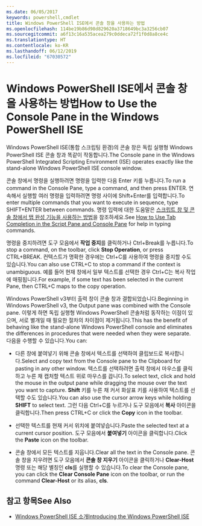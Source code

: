```yaml
---
ms.date: 06/05/2017
keywords: powershell,cmdlet
title: Windows PowerShell ISE에서 콘솔 창을 사용하는 방법
ms.openlocfilehash: 114be19b86d98d829620a3718649bc3a3256cb07
ms.sourcegitcommit: a6f13c16a535acea279c0ddeca72f1f0d8a8ce4c
ms.translationtype: HT
ms.contentlocale: ko-KR
ms.lasthandoff: 06/12/2019
ms.locfileid: "67030572"
---
```

# <a name="how-to-use-the-console-pane-in-the-windows-powershell-ise"></a><span data-ttu-id="59a32-103">Windows PowerShell ISE에서 콘솔 창을 사용하는 방법</span><span class="sxs-lookup"><span data-stu-id="59a32-103">How to Use the Console Pane in the Windows PowerShell ISE</span></span>

<span data-ttu-id="59a32-104">Windows PowerShell ISE(통합 스크립팅 환경)의 콘솔 창은 독립 실행형 Windows PowerShell ISE 콘솔 창과 똑같이 작동합니다.</span><span class="sxs-lookup"><span data-stu-id="59a32-104">The Console pane in the Windows PowerShell Integrated Scripting Environment (ISE) operates exactly like the stand-alone Windows PowerShell ISE console window.</span></span>

<span data-ttu-id="59a32-105">콘솔 창에서 명령을 실행하려면 명령을 입력한 다음 Enter 키를 누릅니다.</span><span class="sxs-lookup"><span data-stu-id="59a32-105">To run a command in the Console Pane, type a command, and then press ENTER.</span></span> <span data-ttu-id="59a32-106">연속해서 실행할 여러 명령을 입력하려면 명령 사이에 Shift+Enter를 입력합니다.</span><span class="sxs-lookup"><span data-stu-id="59a32-106">To enter multiple commands that you want to execute in sequence, type SHIFT+ENTER between commands.</span></span> <span data-ttu-id="59a32-107">명령 입력에 대한 도움말은 [스크립트 창 및 콘솔 창에서 탭 완성 기능을 사용하는 방법](How-to-Use-Tab-Completion-in-the-Script-Pane-and-Console-Pane.md)을 참조하세요.</span><span class="sxs-lookup"><span data-stu-id="59a32-107">See [How to Use Tab Completion in the Script Pane and Console Pane](How-to-Use-Tab-Completion-in-the-Script-Pane-and-Console-Pane.md) for help in typing commands.</span></span>

<span data-ttu-id="59a32-108">명령을 중지하려면 도구 모음에서 **작업 중지**를 클릭하거나 Ctrl+Break를 누릅니다.</span><span class="sxs-lookup"><span data-stu-id="59a32-108">To stop a command, on the toolbar, click **Stop Operation**, or press CTRL+BREAK.</span></span> <span data-ttu-id="59a32-109">컨텍스트가 명확한 경우에는 Ctrl+C를 사용하여 명령을 중지할 수도 있습니다.</span><span class="sxs-lookup"><span data-stu-id="59a32-109">You can also use CTRL+C to stop a command if the context is unambiguous.</span></span> <span data-ttu-id="59a32-110">예를 들어 현재 창에서 일부 텍스트를 선택한 경우 Ctrl+C는 복사 작업에 매핑됩니다.</span><span class="sxs-lookup"><span data-stu-id="59a32-110">For example, if some text has been selected in the current Pane, then CTRL+C maps to the copy operation.</span></span>

<span data-ttu-id="59a32-111">Windows PowerShell v3부터 출력 창이 콘솔 창과 결합되었습니다.</span><span class="sxs-lookup"><span data-stu-id="59a32-111">Beginning in Windows PowerShell v3, the Output pane was combined with the Console pane.</span></span> <span data-ttu-id="59a32-112">이렇게 하면 독립 실행형 Windows PowerShell 콘솔처럼 동작하는 이점이 있으며, 서로 별개일 때 필요한 절차의 차이점이 제거됩니다.</span><span class="sxs-lookup"><span data-stu-id="59a32-112">This has the benefit of behaving like the stand-alone Windows PowerShell console and eliminates the differences in procedures that were needed when they were separate.</span></span> <span data-ttu-id="59a32-113">다음을 수행할 수 있습니다.</span><span class="sxs-lookup"><span data-stu-id="59a32-113">You can:</span></span>

- <span data-ttu-id="59a32-114">다른 창에 붙여넣기 위해 콘솔 창에서 텍스트를 선택하여 클립보드로 복사합니다.</span><span class="sxs-lookup"><span data-stu-id="59a32-114">Select and copy text from the Console pane to the Clipboard for pasting in any other window.</span></span> <span data-ttu-id="59a32-115">텍스트를 선택하려면 출력 창에서 마우스를 클릭하고 누른 채 캡처할 텍스트 위로 마우스를 끕니다.</span><span class="sxs-lookup"><span data-stu-id="59a32-115">To select text, click and hold the mouse in the output pane while dragging the mouse over the text you want to capture.</span></span> <span data-ttu-id="59a32-116">**Shift** 키를 누른 채 커서 화살표 키를 사용하여 텍스트를 선택할 수도 있습니다.</span><span class="sxs-lookup"><span data-stu-id="59a32-116">You can also use the cursor arrow keys while holding **SHIFT** to select text.</span></span> <span data-ttu-id="59a32-117">그런 다음 Ctrl+C를 누르거나 도구 모음에서 **복사** 아이콘을 클릭합니다.</span><span class="sxs-lookup"><span data-stu-id="59a32-117">Then press CTRL+C or click the **Copy** icon in the toolbar.</span></span>

- <span data-ttu-id="59a32-118">선택한 텍스트를 현재 커서 위치에 붙여넣습니다.</span><span class="sxs-lookup"><span data-stu-id="59a32-118">Paste the selected text at a current cursor position.</span></span> <span data-ttu-id="59a32-119">도구 모음에서 **붙여넣기** 아이콘을 클릭합니다.</span><span class="sxs-lookup"><span data-stu-id="59a32-119">Click the **Paste** icon on the toolbar.</span></span>

- <span data-ttu-id="59a32-120">콘솔 창에서 모든 텍스트를 지웁니다.</span><span class="sxs-lookup"><span data-stu-id="59a32-120">Clear all the text in the Console pane.</span></span> <span data-ttu-id="59a32-121">콘솔 창을 지우려면 도구 모음에서 **콘솔 창 지우기** 아이콘을 클릭하거나 **Clear-Host** 명령 또는 해당 별칭인 **cls**를 실행할 수 있습니다.</span><span class="sxs-lookup"><span data-stu-id="59a32-121">To clear the Console pane, you can click the **Clear Console Pane** icon on the toolbar, or run the command **Clear-Host** or its alias, **cls**.</span></span>

## <a name="see-also"></a><span data-ttu-id="59a32-122">참고 항목</span><span class="sxs-lookup"><span data-stu-id="59a32-122">See Also</span></span>

- [<span data-ttu-id="59a32-123">Windows PowerShell ISE 소개</span><span class="sxs-lookup"><span data-stu-id="59a32-123">Introducing the Windows PowerShell ISE</span></span>](Introducing-the-Windows-PowerShell-ISE.md)
